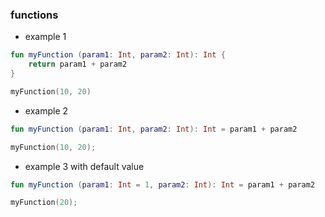 ### functions
* example 1
```kotlin
fun myFunction (param1: Int, param2: Int): Int {
    return param1 + param2
}

myFunction(10, 20)
```

* example 2
```kotlin
fun myFunction (param1: Int, param2: Int): Int = param1 + param2

myFunction(10, 20);
```

* example 3 with default value
```kotlin
fun myFunction (param1: Int = 1, param2: Int): Int = param1 + param2

myFunction(20);
```